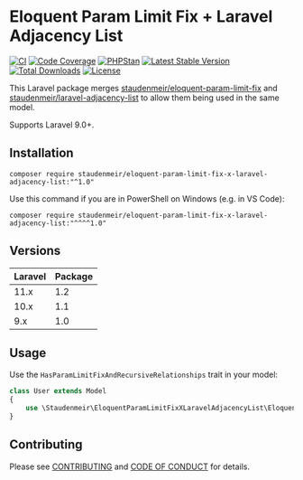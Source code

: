 # Eloquent Param Limit Fix + Laravel Adjacency List

[![CI](https://github.com/staudenmeir/eloquent-param-limit-fix-x-laravel-adjacency-list/actions/workflows/ci.yml/badge.svg)](https://github.com/staudenmeir/eloquent-param-limit-fix-x-laravel-adjacency-list/actions/workflows/ci.yml?query=branch%3Amain)
[![Code Coverage](https://codecov.io/gh/staudenmeir/eloquent-param-limit-fix-x-laravel-adjacency-list/graph/badge.svg?token=LMK5FKOMBU)](https://codecov.io/gh/staudenmeir/eloquent-param-limit-fix-x-laravel-adjacency-list)
[![PHPStan](https://img.shields.io/badge/PHPStan-level%209-brightgreen.svg?style=flat)](https://github.com/staudenmeir/eloquent-param-limit-fix-x-laravel-adjacency-list/actions/workflows/static-analysis.yml?query=branch%3Amain)
[![Latest Stable Version](https://poser.pugx.org/staudenmeir/eloquent-param-limit-fix-x-laravel-adjacency-list/v/stable)](https://packagist.org/packages/staudenmeir/eloquent-param-limit-fix-x-laravel-adjacency-list)
[![Total Downloads](https://poser.pugx.org/staudenmeir/eloquent-param-limit-fix-x-laravel-adjacency-list/downloads)](https://packagist.org/packages/staudenmeir/eloquent-param-limit-fix-x-laravel-adjacency-list/stats)
[![License](https://poser.pugx.org/staudenmeir/eloquent-param-limit-fix-x-laravel-adjacency-list/license)](https://github.com/staudenmeir/eloquent-param-limit-fix-x-laravel-adjacency-list/blob/main/LICENSE)

This Laravel package merges [staudenmeir/eloquent-param-limit-fix](https://github.com/staudenmeir/eloquent-param-limit-fix)
and [staudenmeir/laravel-adjacency-list](https://github.com/staudenmeir/laravel-adjacency-list) to allow them being used
in the same model.

Supports Laravel 9.0+.

## Installation

    composer require staudenmeir/eloquent-param-limit-fix-x-laravel-adjacency-list:"^1.0"

Use this command if you are in PowerShell on Windows (e.g. in VS Code):

    composer require staudenmeir/eloquent-param-limit-fix-x-laravel-adjacency-list:"^^^^1.0"

## Versions

| Laravel | Package |
|:--------|:--------|
| 11.x    | 1.2     |
| 10.x    | 1.1     |
| 9.x     | 1.0     |

## Usage

Use the `HasParamLimitFixAndRecursiveRelationships` trait in your model:

```php
class User extends Model
{
    use \Staudenmeir\EloquentParamLimitFixXLaravelAdjacencyList\Eloquent\HasParamLimitFixAndRecursiveRelationships;
}
```

## Contributing

Please see [CONTRIBUTING](.github/CONTRIBUTING.md) and [CODE OF CONDUCT](.github/CODE_OF_CONDUCT.md) for details.
